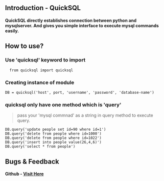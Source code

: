 ## Introduction - QuickSQL
#### QuickSQL directly establishes connection between python and mysqlserver. And gives you simple interface to execute mysql commands easily.
## How to use?

### Use 'quicksql' keyword to import

```  from quicksql import quicksql```

  
### Creating instance of module
```DB = quicksql('host', port, 'username', 'password', 'database-name')```

  

### quicksql only have one method which is 'query'

> pass your 'mysql commnad' as a string in query method to execute query.


    DB.query('update people set id=90 where id=1')
    DB.query('delete from people where id=1000')
    DB.query('delete from people where id=1022')
    DB.query('insert into people value(26,4,6)')
    DB.query('select * from people')
    
## Bugs & Feedback
#### Github - [Visit Here](https://github.com/Anas-Dew/QuickSQL)

